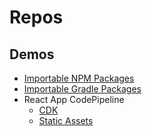 # Repos

## Demos

- [Importable NPM Packages](https://github.com/rinkaaan/ImportableNpmPackagesDemo)
- [Importable Gradle Packages](https://github.com/rinkaaan/ImportableGradlePackagesDemo)
- React App CodePipeline
  - [CDK](https://github.com/rinkaaan/ReactAppCodePipelineDemoCDK)
  - [Static Assets](https://github.com/rinkaaan/ReactAppCodePipelineDemoStaticAssets)
